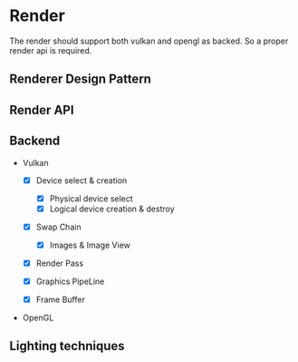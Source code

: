 # Render

The render should support both vulkan and opengl as backed.
So a proper render api is required.



## Renderer Design Pattern

## Render API

## Backend
* Vulkan
  
    - [x] Device select & creation
    
      - [x] Physical device select
      - [x] Logical device creation & destroy
    
    - [x] Swap Chain

      - [x] Images & Image View

    - [x] Render Pass

    - [x] Graphics PipeLine

    - [x] Frame Buffer
    
* OpenGL

## Lighting techniques

